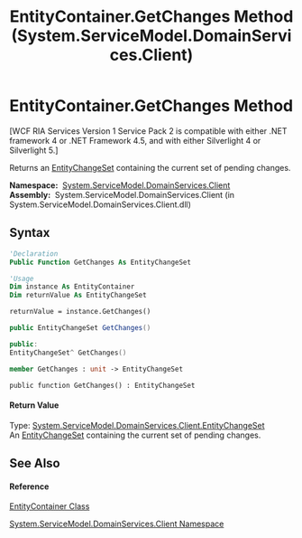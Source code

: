 ﻿---
title: EntityContainer.GetChanges Method  (System.ServiceModel.DomainServices.Client)
TOCTitle: GetChanges Method
ms:assetid: M:System.ServiceModel.DomainServices.Client.EntityContainer.GetChanges
ms:mtpsurl: https://msdn.microsoft.com/en-us/library/system.servicemodel.domainservices.client.entitycontainer.getchanges(v=VS.91)
ms:contentKeyID: 28755475
ms.date: 01/27/2012
mtps_version: v=VS.91
f1_keywords:
- System.ServiceModel.DomainServices.Client.EntityContainer.GetChanges
dev_langs:
- CSharp
- JScript
- VB
- FSharp
- c++
api_location:
- System.ServiceModel.DomainServices.Client.dll
api_name:
- System.ServiceModel.DomainServices.Client.EntityContainer.GetChanges
api_type:
- Managed
topic_type:
- apiref
- kbSyntax
product_family_name: VS
ROBOTS: INDEX,FOLLOW
---

# EntityContainer.GetChanges Method

\[WCF RIA Services Version 1 Service Pack 2 is compatible with either .NET framework 4 or .NET Framework 4.5, and with either Silverlight 4 or Silverlight 5.\]

Returns an [EntityChangeSet](ff422483\(v=vs.91\).md) containing the current set of pending changes.

**Namespace:**  [System.ServiceModel.DomainServices.Client](ff422479\(v=vs.91\).md)  
**Assembly:**  System.ServiceModel.DomainServices.Client (in System.ServiceModel.DomainServices.Client.dll)

## Syntax

``` vb
'Declaration
Public Function GetChanges As EntityChangeSet
```

``` vb
'Usage
Dim instance As EntityContainer
Dim returnValue As EntityChangeSet

returnValue = instance.GetChanges()
```

``` csharp
public EntityChangeSet GetChanges()
```

``` c++
public:
EntityChangeSet^ GetChanges()
```

``` fsharp
member GetChanges : unit -> EntityChangeSet 
```

``` jscript
public function GetChanges() : EntityChangeSet
```

#### Return Value

Type: [System.ServiceModel.DomainServices.Client.EntityChangeSet](ff422483\(v=vs.91\).md)  
An [EntityChangeSet](ff422483\(v=vs.91\).md) containing the current set of pending changes.  
  

## See Also

#### Reference

[EntityContainer Class](ff422965\(v=vs.91\).md)

[System.ServiceModel.DomainServices.Client Namespace](ff422479\(v=vs.91\).md)

